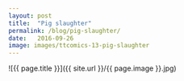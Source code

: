 ```yaml
---
layout: post
title:  "Pig slaughter"
permalink: /blog/pig-slaughter/
date:   2016-09-26
image: images/ttcomics-13-pig-slaughter
---
```

![{{ page.title }}]({{ site.url }}/{{ page.image }}.jpg)
